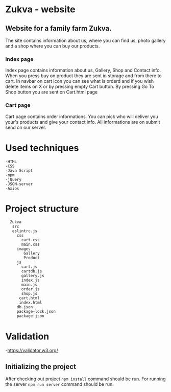 # Zukva - website

## Website for a family farm Zukva. 
  The site contains information about us, where you can find us, photo gallery and a shop where you can buy our products.

### Index page
Index page contains information about us, Gallery, Shop and Contact info. When you press buy on product they are sent in storage and from there to cart. In navbar on cart icon you can see what is orderd and if you wish delete items on X or by pressing empty Cart button. By pressing Go To Shop button you are sent on Cart.html page

### Cart page
Cart page contains order informations. You can pick who will deliver you your's products and give your contact info. All informations are on submit send on our server.

# Used techniques
    -HTML
    -CSS
    -Java Script
    -npm
    -jQuery
    -JSON-server
    -Axios

 # Project structure
      Zukva
       src
       eslintrc.js
         css
           cart.css
           main.css
         images
            Gallery
            Product
         js
           cart.js
           cartdb.js
           gallery.js
           index.js
           main.js
           order.js
           shop.js
          cart.html   
          index.html 
         db.json
         package-lock.json
         package.json 
       
    
 # Validation
 -https://validator.w3.org/

## Initializing the project
After checking out project `npm install` command should be run. For running the server `npm run server` command should be run.

